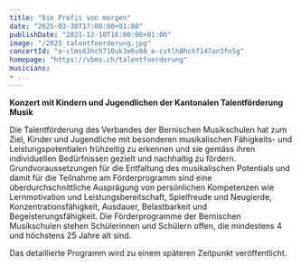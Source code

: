 ```yaml
---
title: "Die Profis von morgen"
date: "2025-03-30T17:00:00+01:00"
publishDate: "2021-12-10T16:00:00+01:00"
image: "/2025_talentfoerderung.jpg" 
concertId: "o-clms63hch710uk3e6v80_e-cstlh8hch7147an3fn5g"
homepage: "https://vbms.ch/talentfoerderung"
musicians:
- ... 
---
```

__Konzert mit Kindern und Jugendlichen der Kantonalen Talentförderung Musik__

Die Talentförderung des Verbandes der Bernischen Musikschulen hat zum Ziel, Kinder
und Jugendliche mit besonderen musikalischen Fähigkeits- und Leistungspotentialen frühzeitig zu
erkennen und sie gemäss ihren individuellen Bedürfnissen gezielt und nachhaltig zu fördern.
Grundvoraussetzungen für die Entfaltung des musikalischen Potentials und damit für die Teilnahme
am Förderprogramm sind eine überdurchschnittliche Ausprägung von persönlichen Kompetenzen wie
Lernmotivation und Leistungsbereitschaft, Spielfreude und Neugierde, Konzentrationsfähigkeit,
Ausdauer, Belastbarkeit und Begeisterungsfähigkeit. Die Förderprogramme der Bernischen Musikschulen
stehen Schülerinnen und Schülern offen, die mindestens 4 und höchstens 25 Jahre alt sind.

Das detaillierte Programm wird zu einem späteren Zeitpunkt veröffentlicht.

